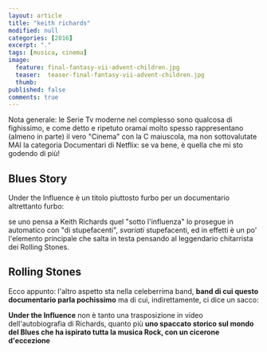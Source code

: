 ```yaml
---
layout: article
title: "keith richards"
modified: null
categories: [2016]
excerpt: "."
tags: [musica, cinema]
image:
  feature: final-fantasy-vii-advent-children.jpg
  teaser:  teaser-final-fantasy-vii-advent-children.jpg
  thumb:
published: false
comments: true
---
```


Nota generale: le Serie Tv moderne nel complesso sono qualcosa di fighissimo, e come detto e ripetuto oramai molto spesso rappresentano (almeno in parte) il vero "Cinema" con la C maiuscola, ma non sottovalutate MAI la categoria Documentari di Netflix: se va bene, è quella che mi sto godendo di più!

## Blues Story

Under the Influence è un titolo piuttosto furbo per un documentario altrettanto furbo:

se uno pensa a Keith Richards quel "sotto l'influenza" lo prosegue in automatico con "di stupefacenti", _svariati_ stupefacenti, ed in effetti è un po' l'elemento principale che salta in testa pensando al leggendario chitarrista dei Rolling Stones.

## Rolling Stones

Ecco appunto: l'altro aspetto sta nella celeberrima band, **band di cui questo documentario parla pochissimo** ma di cui, indirettamente, ci dice un sacco:

**Under the Influence** non è tanto una trasposizione in video dell'autobiografia di Richards, quanto più **uno spaccato storico sul mondo del Blues che ha ispirato tutta la musica Rock, con un cicerone d'eccezione**
